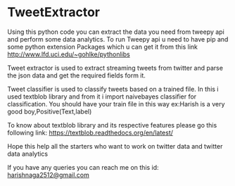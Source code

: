 TweetExtractor
==============

Using this python code you can extract the data you need from tweepy api and perform some data analytics. To run Tweepy api u need to have pip and some python extension Packages which u can get it from this link http://www.lfd.uci.edu/~gohlke/pythonlibs

Tweet extractor is used to extract streaming tweets from twitter and parse the json data and get the required fields form it.

Tweet classifier is used to classify tweets based on a trained file. In this i used textblob library and from it i import naivebayes classifier for classification. You should have your train file in this way ex:Harish is a very good boy,Positive(Text,label) 

To know about  textblob library and its respective features please go this following link: https://textblob.readthedocs.org/en/latest/

Hope this help all the starters who want to work on twitter data and twitter data analytics

If you have any queries you can reach me on this id: harishnaga2512@gmail.com
